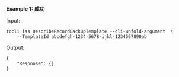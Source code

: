 **Example 1: 成功**

 

Input: 

```
tccli iss DescribeRecordBackupTemplate --cli-unfold-argument  \
    --TemplateId abcdefgh-1234-5678-ijkl-1234567890ab
```

Output: 
```
{
    "Response": {}
}
```

